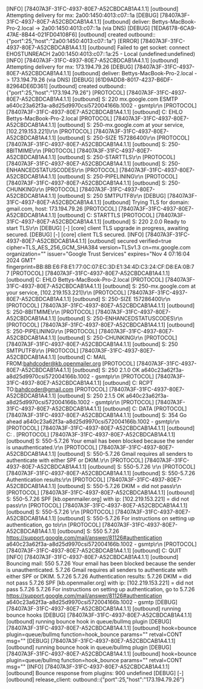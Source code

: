 [INFO] [78407A3F-31FC-4937-80E7-A52CBDCAB1A4.1.1] [outbound] Attempting delivery for mx: 2a00:1450:4013:c07::1a
[DEBUG] [78407A3F-31FC-4937-80E7-A52CBDCAB1A4.1.1] [outbound] deliver: Bettys-MacBook-Pro-2.local -> 2a00:1450:4013:c07::1a (via DNS)
[DEBUG] [1EDA6178-6CA9-47AE-8B44-021FD04108F6] [outbound] created outbound::{"port":25,"host":"2a00:1450:4013:c07::1a"}
[ERROR] [78407A3F-31FC-4937-80E7-A52CBDCAB1A4.1.1] [outbound] Failed to get socket: connect EHOSTUNREACH 2a00:1450:4013:c07::1a:25 - Local (undefined:undefined)
[INFO] [78407A3F-31FC-4937-80E7-A52CBDCAB1A4.1.1] [outbound] Attempting delivery for mx: 173.194.79.26
[DEBUG] [78407A3F-31FC-4937-80E7-A52CBDCAB1A4.1.1] [outbound] deliver: Bettys-MacBook-Pro-2.local -> 173.194.79.26 (via DNS)
[DEBUG] [61D9ADD8-8017-4237-B6DF-82964DE6D361] [outbound] created outbound::{"port":25,"host":"173.194.79.26"}
[PROTOCOL] [78407A3F-31FC-4937-80E7-A52CBDCAB1A4.1.1] [outbound] S: 220 mx.google.com ESMTP a640c23a62f3a-a8d25d9970csi572004166b.1002 - gsmtp\r\n
[PROTOCOL] [78407A3F-31FC-4937-80E7-A52CBDCAB1A4.1.1] [outbound] C: EHLO Bettys-MacBook-Pro-2.local
[PROTOCOL] [78407A3F-31FC-4937-80E7-A52CBDCAB1A4.1.1] [outbound] S: 250-mx.google.com at your service, [102.219.153.221]\r\n
[PROTOCOL] [78407A3F-31FC-4937-80E7-A52CBDCAB1A4.1.1] [outbound] S: 250-SIZE 157286400\r\n
[PROTOCOL] [78407A3F-31FC-4937-80E7-A52CBDCAB1A4.1.1] [outbound] S: 250-8BITMIME\r\n
[PROTOCOL] [78407A3F-31FC-4937-80E7-A52CBDCAB1A4.1.1] [outbound] S: 250-STARTTLS\r\n
[PROTOCOL] [78407A3F-31FC-4937-80E7-A52CBDCAB1A4.1.1] [outbound] S: 250-ENHANCEDSTATUSCODES\r\n
[PROTOCOL] [78407A3F-31FC-4937-80E7-A52CBDCAB1A4.1.1] [outbound] S: 250-PIPELINING\r\n
[PROTOCOL] [78407A3F-31FC-4937-80E7-A52CBDCAB1A4.1.1] [outbound] S: 250-CHUNKING\r\n
[PROTOCOL] [78407A3F-31FC-4937-80E7-A52CBDCAB1A4.1.1] [outbound] S: 250 SMTPUTF8\r\n
[DEBUG] [78407A3F-31FC-4937-80E7-A52CBDCAB1A4.1.1] [outbound] Trying TLS for domain: gmail.com, host: 173.194.79.26
[PROTOCOL] [78407A3F-31FC-4937-80E7-A52CBDCAB1A4.1.1] [outbound] C: STARTTLS
[PROTOCOL] [78407A3F-31FC-4937-80E7-A52CBDCAB1A4.1.1] [outbound] S: 220 2.0.0 Ready to start TLS\r\n
[DEBUG] [-] [core] client TLS upgrade in progress, awaiting secured.
[DEBUG] [-] [core] client TLS secured.
[INFO] [78407A3F-31FC-4937-80E7-A52CBDCAB1A4.1.1] [outbound] secured verified=true cipher=TLS_AES_256_GCM_SHA384 version=TLSv1.3 cn=mx.google.com organization="" issuer="Google Trust Services" expires="Nov 4 07:16:04 2024 GMT" fingerprint=BB:8B:E6:F8:E1:77:0C:07:EC:3D:E1:34:4D:C3:24:CF:D8:EA:0B:77
[PROTOCOL] [78407A3F-31FC-4937-80E7-A52CBDCAB1A4.1.1] [outbound] C: EHLO Bettys-MacBook-Pro-2.local
[PROTOCOL] [78407A3F-31FC-4937-80E7-A52CBDCAB1A4.1.1] [outbound] S: 250-mx.google.com at your service, [102.219.153.221]\r\n
[PROTOCOL] [78407A3F-31FC-4937-80E7-A52CBDCAB1A4.1.1] [outbound] S: 250-SIZE 157286400\r\n
[PROTOCOL] [78407A3F-31FC-4937-80E7-A52CBDCAB1A4.1.1] [outbound] S: 250-8BITMIME\r\n
[PROTOCOL] [78407A3F-31FC-4937-80E7-A52CBDCAB1A4.1.1] [outbound] S: 250-ENHANCEDSTATUSCODES\r\n
[PROTOCOL] [78407A3F-31FC-4937-80E7-A52CBDCAB1A4.1.1] [outbound] S: 250-PIPELINING\r\n
[PROTOCOL] [78407A3F-31FC-4937-80E7-A52CBDCAB1A4.1.1] [outbound] S: 250-CHUNKING\r\n
[PROTOCOL] [78407A3F-31FC-4937-80E7-A52CBDCAB1A4.1.1] [outbound] S: 250 SMTPUTF8\r\n
[PROTOCOL] [78407A3F-31FC-4937-80E7-A52CBDCAB1A4.1.1] [outbound] C: MAIL FROM:<bahdcoder@kb.openmailer.org>
[PROTOCOL] [78407A3F-31FC-4937-80E7-A52CBDCAB1A4.1.1] [outbound] S: 250 2.1.0 OK a640c23a62f3a-a8d25d9970csi572004166b.1002 - gsmtp\r\n
[PROTOCOL] [78407A3F-31FC-4937-80E7-A52CBDCAB1A4.1.1] [outbound] C: RCPT TO:<bahdcoder@gmail.com>
[PROTOCOL] [78407A3F-31FC-4937-80E7-A52CBDCAB1A4.1.1] [outbound] S: 250 2.1.5 OK a640c23a62f3a-a8d25d9970csi572004166b.1002 - gsmtp\r\n
[PROTOCOL] [78407A3F-31FC-4937-80E7-A52CBDCAB1A4.1.1] [outbound] C: DATA
[PROTOCOL] [78407A3F-31FC-4937-80E7-A52CBDCAB1A4.1.1] [outbound] S: 354 Go ahead a640c23a62f3a-a8d25d9970csi572004166b.1002 - gsmtp\r\n
[PROTOCOL] [78407A3F-31FC-4937-80E7-A52CBDCAB1A4.1.1] [outbound] C: .
[PROTOCOL] [78407A3F-31FC-4937-80E7-A52CBDCAB1A4.1.1] [outbound] S: 550-5.7.26 Your email has been blocked because the sender is unauthenticated.\r\n
[PROTOCOL] [78407A3F-31FC-4937-80E7-A52CBDCAB1A4.1.1] [outbound] S: 550-5.7.26 Gmail requires all senders to authenticate with either SPF or DKIM.\r\n
[PROTOCOL] [78407A3F-31FC-4937-80E7-A52CBDCAB1A4.1.1] [outbound] S: 550-5.7.26 \r\n
[PROTOCOL] [78407A3F-31FC-4937-80E7-A52CBDCAB1A4.1.1] [outbound] S: 550-5.7.26 Authentication results:\r\n
[PROTOCOL] [78407A3F-31FC-4937-80E7-A52CBDCAB1A4.1.1] [outbound] S: 550-5.7.26 DKIM = did not pass\r\n
[PROTOCOL] [78407A3F-31FC-4937-80E7-A52CBDCAB1A4.1.1] [outbound] S: 550-5.7.26 SPF [kb.openmailer.org] with ip: [102.219.153.221] = did not pass\r\n
[PROTOCOL] [78407A3F-31FC-4937-80E7-A52CBDCAB1A4.1.1] [outbound] S: 550-5.7.26 \r\n
[PROTOCOL] [78407A3F-31FC-4937-80E7-A52CBDCAB1A4.1.1] [outbound] S: 550-5.7.26 For instructions on setting up authentication, go to\r\n
[PROTOCOL] [78407A3F-31FC-4937-80E7-A52CBDCAB1A4.1.1] [outbound] S: 550 5.7.26 https://support.google.com/mail/answer/81126#authentication a640c23a62f3a-a8d25d9970csi572004166b.1002 - gsmtp\r\n
[PROTOCOL] [78407A3F-31FC-4937-80E7-A52CBDCAB1A4.1.1] [outbound] C: QUIT
[INFO] [78407A3F-31FC-4937-80E7-A52CBDCAB1A4.1.1] [outbound] Bouncing mail: 550 5.7.26 Your email has been blocked because the sender is unauthenticated. 5.7.26 Gmail requires all senders to authenticate with either SPF or DKIM. 5.7.26 5.7.26 Authentication results: 5.7.26 DKIM = did not pass 5.7.26 SPF [kb.openmailer.org] with ip: [102.219.153.221] = did not pass 5.7.26 5.7.26 For instructions on setting up authentication, go to 5.7.26 https://support.google.com/mail/answer/81126#authentication a640c23a62f3a-a8d25d9970csi572004166b.1002 - gsmtp
[DEBUG] [78407A3F-31FC-4937-80E7-A52CBDCAB1A4.1.1] [outbound] running bounce hooks
[DEBUG] [78407A3F-31FC-4937-80E7-A52CBDCAB1A4.1.1] [outbound] running bounce hook in queue/bullmq plugin
[DEBUG] [78407A3F-31FC-4937-80E7-A52CBDCAB1A4.1.1] [outbound] hook=bounce plugin=queue/bullmq function=hook_bounce params="" retval=CONT msg=""
[DEBUG] [78407A3F-31FC-4937-80E7-A52CBDCAB1A4.1.1] [outbound] running bounce hook in queue/bullmq plugin
[DEBUG] [78407A3F-31FC-4937-80E7-A52CBDCAB1A4.1.1] [outbound] hook=bounce plugin=queue/bullmq function=hook_bounce params="" retval=CONT msg=""
[INFO] [78407A3F-31FC-4937-80E7-A52CBDCAB1A4.1.1] [outbound] Bounce response from plugins: 900 undefined
[DEBUG] [-] [outbound] release_client: outbound::{"port":25,"host":"173.194.79.26"}
